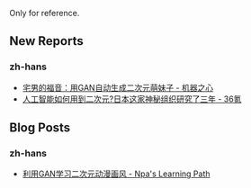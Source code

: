 Only for reference.

## New Reports

### zh-hans

- [宅男的福音：用GAN自动生成二次元萌妹子 - 机器之心](https://www.jiqizhixin.com/articles/2017-08-20-4)
- [人工智能如何用到二次元?日本这家神秘组织研究了三年 - 36氪](http://36kr.com/p/5060174.html)

## Blog Posts

### zh-hans

- [利用GAN学习二次元动漫画风 - Npa's Learning Path](http://science.npa.farbox.com/post/ri-chang-shi-yan/li-yong-ganxue-xi-er-ci-yuan-dong-man-hua-feng)
